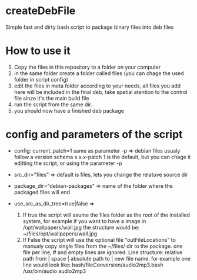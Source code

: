 # createDebFile
Simple fast and dirty bash script to package binary files into deb files

# How to use it
1. Copy the files in this repository to a folder on your computer
2. in the same folder create a folder called files (you can chage the used folder in script config)
3. edit the files in meta folder according to your needs, all files you add here will be included in the final deb, take spetial atention to the control file sinze it's the main build file
4. run the script from the same dir. 
5. you should now have a finished deb package

# config and parameters of the script
 - config: current_patch=1 same as parameter -p => debian files usualy follow a version schema x.x.x-patch 1 is the default, but you can chage it editting the script, or using the parameter -p <patchNumber>
 
- src_dir="files" => default is files, lets you change the relatuve source dir 

- package_dir="debian-packages" => name of the folder where the packaged files will end
 
- use_src_as_dir_tree=true|false => 
    1. If true the script will asume the files folder as the root of the installed system, for example if you want to have a image in /opt/wallpapers/wall.jpg the structure would be: ~/files/opt/wallpapers/wall.jpg
    2. If False the script will use the optional file "outFileLocations" to manualy copy single files from the ~/files/ dir to the package. one file per line, # and empty lines are ignored. Line structure: relative path from | space | absolute path to | new file name.  for example one line would look like: bash/fileConversion/audio2mp3.bash /usr/bin/audio audio2mp3


